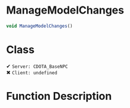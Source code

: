 # ManageModelChanges
```js
void ManageModelChanges()
```
# Class
✔ `Server: CDOTA_BaseNPC`  
✖ `Client: undefined`  

# Function Description

